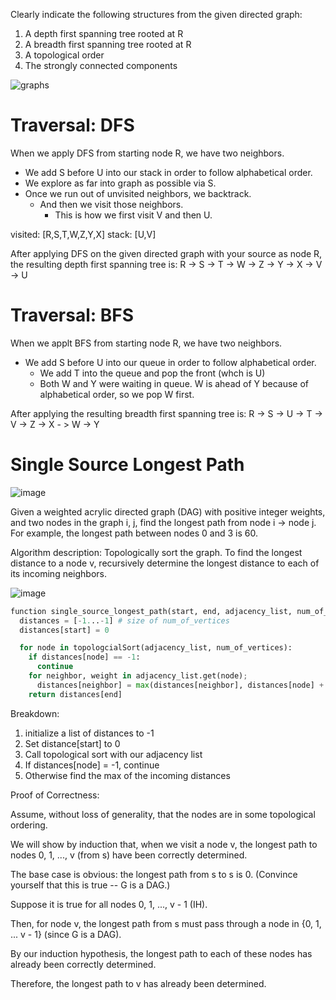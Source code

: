 Clearly indicate the following structures from the given directed graph:
1. A depth first spanning tree rooted at R
2. A breadth first spanning tree rooted at R
3. A topological order
4. The strongly connected components

![graphs](https://github.com/Gnome67/COSC-guides/assets/102388813/95ff0c70-b9bd-4a82-acae-9c4ab07d1470)

# Traversal: DFS

When we apply DFS from starting node R, we have two neighbors.
- We add S before U into our stack in order to follow alphabetical order.
- We explore as far into graph as possible via S.
- Once we run out of unvisited neighbors, we backtrack.
  - And then we visit those neighbors.
    - This is how we first visit V and then U.

visited: [R,S,T,W,Z,Y,X]
stack: [U,V]

After applying DFS on the given directed graph with your source as node R, the resulting depth first spanning tree is:
R -> S -> T -> W -> Z -> Y -> X -> V -> U

# Traversal: BFS

When we applt BFS from starting node R, we have two neighbors.
- We add S before U into our queue in order to follow alphabetical order.
  - We add T into the queue and pop the front (whch is U)
  - Both W and Y were waiting in queue. W is ahead of Y because of alphabetical order, so we pop W first.

After applying the resulting breadth first spanning tree is:
R -> S -> U -> T -> V -> Z -> X - > W -> Y

# Single Source Longest Path

![image](https://github.com/Gnome67/COSC-guides/assets/102388813/a7baa6d9-8197-4189-8509-268454bc3312)

Given a weighted acrylic directed graph (DAG) with positive integer weights, and two nodes in the graph i, j, find the longest path from node i -> node j.
For example, the longest path between nodes 0 and 3 is 60.

Algorithm description:
Topologically sort the graph. To find the longest distance to a node v, recursively determine the longest distance to each of its incoming neighbors.

![image](https://github.com/Gnome67/COSC-guides/assets/102388813/daaa6ad3-0117-4f62-a092-fc93f6b47bb0)

```py
function single_source_longest_path(start, end, adjacency_list, num_of_vertices):
  distances = [-1...-1] # size of num_of_vertices
  distances[start] = 0

  for node in topologcialSort(adjacency_list, num_of_vertices):
    if distances[node] == -1:
      continue
    for neighbor, weight in adjacency_list.get(node);
      distances[neighbor] = max(distances[neighbor], distances[node] + weight)
    return distances[end]
```

Breakdown:
1. initialize a list of distances to -1
2. Set distance[start] to 0
3. Call topological sort with our adjacency list
4. If distances[node] = -1, continue
5. Otherwise find the max of the incoming distances

Proof of Correctness:

Assume, without loss of generality, that the nodes are in some topological ordering.

We will show by induction that, when we visit a node v, the longest path to nodes 0, 1, ..., v (from s) have been correctly determined.

The base case is obvious: the longest path from s to s is 0. (Convince yourself that this is true -- G is a DAG.)

Suppose it is true for all nodes 0, 1, ..., v - 1 (IH).

Then, for node v, the longest path from s must pass through a node in {0, 1, ... v - 1} (since G is a DAG).

By our induction hypothesis, the longest path to each of these nodes has already been correctly determined.

Therefore, the longest path to v has already been determined.

